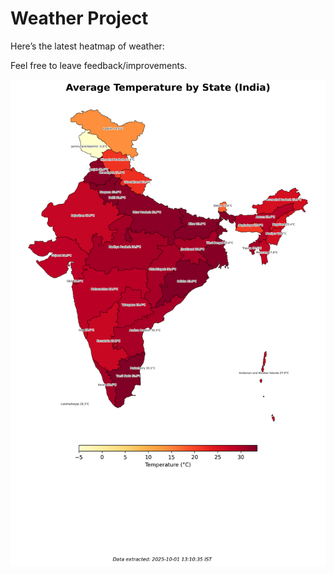 # Weather Project

Here’s the latest heatmap of weather:

Feel free to leave feedback/improvements.

![India Heatmap](docs/assets/india_heatmap.png?v=DCDAF5)
